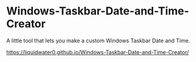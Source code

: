 # Windows-Taskbar-Date-and-Time-Creator
A little tool that lets you make a custom Windows Taskbar Date and Time.

https://liquidwater0.github.io/Windows-Taskbar-Date-and-Time-Creator/
